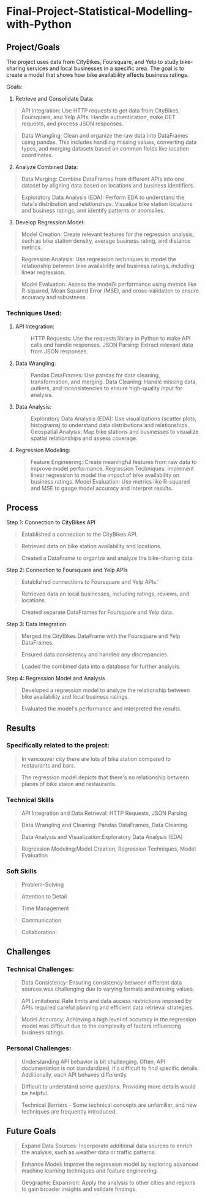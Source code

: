 # Final-Project-Statistical-Modelling-with-Python

## Project/Goals
The project uses data from CityBikes, Foursquare, and Yelp to study bike-sharing services and local businesses in a specific area. The goal is to create a model that shows how bike availability affects business ratings.

Goals:
1. Retrieve and Consolidate Data:
> API Integration: Use HTTP requests to get data from CityBikes, Foursquare, and Yelp APIs. Handle authentication, make GET requests, and process JSON responses.

> Data Wrangling: Clean and organize the raw data into DataFrames using pandas. This includes handling missing values, converting data types, and merging datasets based on common fields like location coordinates.

2. Analyze Combined Data:
> Data Merging: Combine DataFrames from different APIs into one dataset by aligning data based on locations and business identifiers.

> Exploratory Data Analysis (EDA): Perform EDA to understand the data's distribution and relationships. Visualize bike station locations and business ratings, and identify patterns or anomalies.

3. Develop Regression Model:
> Model Creation: Create relevant features for the regression analysis, such as bike station density, average business rating, and distance metrics.

> Regression Analysis: Use regression techniques to model the relationship between bike availability and business ratings, including linear regression.

> Model Evaluation: Assess the model’s performance using metrics like R-squared, Mean Squared Error (MSE), and cross-validation to ensure accuracy and robustness.

### Techniques Used:
1. API Integration:
   > HTTP Requests: Use the requests library in Python to make API calls and handle responses.
   > JSON Parsing: Extract relevant data from JSON responses.
2. Data Wrangling:
   > Pandas DataFrames: Use pandas for data cleaning, transformation, and merging.
   > Data Cleaning: Handle missing data, outliers, and inconsistencies to ensure high-quality input for analysis.
3. Data Analysis:
   > Exploratory Data Analysis (EDA): Use visualizations (scatter plots, histograms) to understand data distributions and relationships.
   > Geospatial Analysis: Map bike stations and businesses to visualize spatial relationships and assess coverage.
4. Regression Modeling:
   > Feature Engineering: Create meaningful features from raw data to improve model performance.
   > Regression Techniques: Implement linear regression to model the impact of bike availability on business ratings.
   > Model Evaluation: Use metrics like R-squared and MSE to gauge model accuracy and interpret results.
## Process
Step 1: Connection to CityBikes API
> Established a connection to the CityBikes API.

> Retrieved data on bike station availability and locations.
 
> Created a DataFrame to organize and analyze the bike-sharing data.
 
Step 2: Connection to Foursquare and Yelp APIs

> Established connections to Foursquare and Yelp APIs.'

> Retrieved data on local businesses, including ratings, reviews, and locations.

> Created separate DataFrames for Foursquare and Yelp data.

Step 3: Data Integration

> Merged the CityBikes DataFrame with the Foursquare and Yelp DataFrames.

> Ensured data consistency and handled any discrepancies.

> Loaded the combined data into a database for further analysis.

Step 4: Regression Model and Analysis

> Developed a regression model to analyze the relationship between bike availability and local business ratings.

> Evaluated the model's performance and interpreted the results.

## Results
### Specifically related to the project: 
> In vancouver city there are lots of bike station compared to restaurants and bars. 

> The regression model depicts that there's no relationship between places of bike staion and restaurants.

### Technical Skills
   
> API Integration and Data Retrieval: HTTP Requests, JSON Parsing

> Data Wrangling and Cleaning: Pandas DataFrames, Data Cleaning

> Data Analysis and Visualization:Exploratory Data Analysis (EDA)

> Regression Modeling:Model Creation, Regression Techniques, Model Evaluation

### Soft Skills

> Problem-Solving

> Attention to Detail

> Time Management

> Communication

> Collaboration:


## Challenges 

### Technical Challenges:

> Data Consistency: Ensuring consistency between different data sources was challenging due to varying formats and missing values.

> API Limitations: Rate limits and data access restrictions imposed by APIs required careful planning and efficient data retrieval strategies.

> Model Accuracy: Achieving a high level of accuracy in the regression model was difficult due to the complexity of factors influencing business ratings.

### Personal Challenges:

> Understanding API behavior is bit challenging. Often, API documentation is not standardized, it's difficult to find specific details. Additionally, each API behaves differently.

> Difficult to understand some questions. Providing more details would be helpful.

> Technical Barriers - Some technical concepts are unfamiliar, and new techniques are frequently introduced.

## Future Goals

> Expand Data Sources: Incorporate additional data sources to enrich the analysis, such as weather data or traffic patterns.

> Enhance Model: Improve the regression model by exploring advanced machine learning techniques and feature engineering.

> Geographic Expansion: Apply the analysis to other cities and regions to gain broader insights and validate findings.
